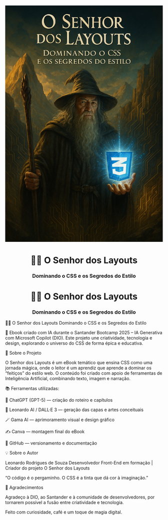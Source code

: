 <p align="center">
  <img src="https://github.com/LeonardoNobody/senhor-dos-layouts/blob/main/ChatGPT%20Image%205%20de%20out.%20de%202025%2C%2016_17_40.png?raw=true" 
       alt="Capa do eBook O Senhor dos Layouts" width="600px">
</p>

<h1 align="center">🧙‍♂️ O Senhor dos Layouts</h1>
<h3 align="center">Dominando o CSS e os Segredos do Estilo</h3>


<h1 align="center">🧙‍♂️ O Senhor dos Layouts</h1>
<h3 align="center">Dominando o CSS e os Segredos do Estilo</h3>


🧙‍♂️ O Senhor dos Layouts
Dominando o CSS e os Segredos do Estilo

📘 Ebook criado com IA durante o Santander Bootcamp 2025 – IA Generativa com Microsoft Copilot (DIO).
Este projeto une criatividade, tecnologia e design, explorando o universo do CSS de forma épica e educativa.

🚀 Sobre o Projeto

O Senhor dos Layouts é um eBook temático que ensina CSS como uma jornada mágica, onde o leitor é um aprendiz que aprende a dominar os “feitiços” do estilo web.
O conteúdo foi criado com apoio de ferramentas de Inteligência Artificial, combinando texto, imagem e narração.

📚 Ferramentas utilizadas:

🧠 ChatGPT (GPT-5) — criação do roteiro e capítulos

🎨 Leonardo AI / DALL·E 3 — geração das capas e artes conceituais

🪄 Gama AI — aprimoramento visual e design gráfico

✍️ Canva — montagem final do eBook

💾 GitHub — versionamento e documentação

💡 Sobre o Autor

Leonardo Rodrigues de Souza
Desenvolvedor Front-End em formação | Criador do projeto O Senhor dos Layouts

“O código é o pergaminho. O CSS é a tinta que dá cor à imaginação.”

🙏 Agradecimentos

Agradeço à DIO, ao Santander e à comunidade de desenvolvedores,
por tornarem possível a fusão entre criatividade e tecnologia.

Feito com curiosidade, café e um toque de magia digital.
